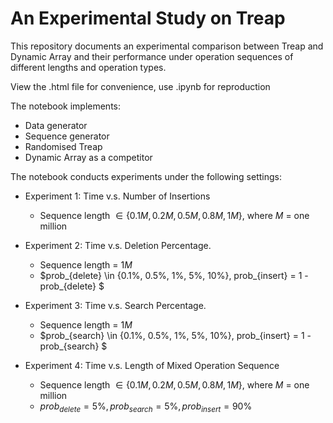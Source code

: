 # An Experimental Study on Treap

This repository documents an experimental comparison between Treap and Dynamic Array and their performance under operation sequences of different lengths and operation types.  

View the .html file for convenience, use .ipynb for reproduction

The notebook implements:
* Data generator
* Sequence generator
* Randomised Treap
* Dynamic Array as a competitor 

The notebook conducts experiments under the following settings:
* Experiment 1: Time v.s. Number of Insertions
    * Sequence length $\in \{0.1M, 0.2M, 0.5M, 0.8M, 1M\}$, where $M$ = one million


* Experiment 2: Time v.s. Deletion Percentage.
    * Sequence length = $1M$
    * $prob_{delete} \in \{0.1\%, 0.5\%, 1\%, 5\%, 10\%\}, prob_{insert} = 1 - prob_{delete} $


* Experiment 3: Time v.s. Search Percentage.
    * Sequence length = $1M$
    * $prob_{search} \in \{0.1\%, 0.5\%, 1\%, 5\%, 10\%\}, prob_{insert} = 1 - prob_{search} $


* Experiment 4: Time v.s. Length of Mixed Operation Sequence
    * Sequence length $\in \{0.1M, 0.2M, 0.5M, 0.8M, 1M\}$, where $M$ = one million
    * $prob_{delete}=5\%, prob_{search}=5\%, prob_{insert}=90\%$